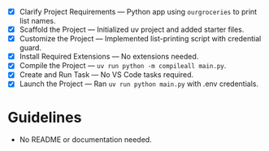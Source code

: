 - [x] Clarify Project Requirements — Python app using `ourgroceries` to print list names.
- [x] Scaffold the Project — Initialized uv project and added starter files.
- [x] Customize the Project — Implemented list-printing script with credential guard.
- [x] Install Required Extensions — No extensions needed.
- [x] Compile the Project — `uv run python -m compileall main.py`.
- [x] Create and Run Task — No VS Code tasks required.
- [x] Launch the Project — Ran `uv run python main.py` with .env credentials.

# Guidelines
* No README or documentation needed.
